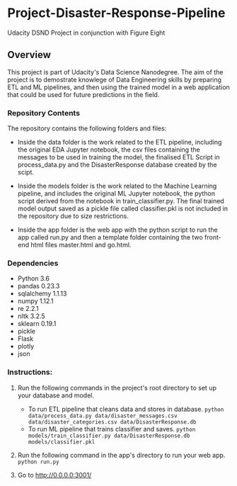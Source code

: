 # Project-Disaster-Response-Pipeline
Udacity DSND Project in conjunction with Figure Eight

## Overview
This project is part of Udacity's Data Science Nanodegree. The aim of the project is to demostrate knowlege of Data Engineering skills by preparing ETL and ML pipelines, and then using the trained model in a web application that could be used for future predictions in the field.

### Repository Contents
The repository contains the following folders and files:

   - Inside the data folder is the work related to the ETL pipeline, including the original EDA Jupyter notebook, the csv
    files containing the messages to be used in training the model, the finalised ETL Script in process_data.py and the
    DisasterResponse database created by the scipt.
   
   - Inside the models folder is the work related to the Machine Learning pipeline, and includes the original ML Jupyter
    notebook, the python script derived from the notebook in train_classifier.py. The final trained model output saved as a
    pickle file called classifier.pkl is not included in the repository due to size restrictions.
    
   - Inside the app folder is the web app with the python script to run the app called run.py and then a template folder
   containing the two front-end html files master.html and go.html.
   
### Dependencies

   - Python 3.6
   - pandas 0.23.3
   - sqlalchemy 1.1.13
   - numpy 1.12.1
   - re 2.2.1
   - nltk 3.2.5
   - sklearn 0.19.1
   - pickle
   - Flask
   - plotly
   - json

### Instructions:
1. Run the following commands in the project's root directory to set up your database and model.

    - To run ETL pipeline that cleans data and stores in database. 
        `python data/process_data.py data/disaster_messages.csv data/disaster_categories.csv data/DisasterResponse.db`
    - To run ML pipeline that trains classifier and saves. 
        `python models/train_classifier.py data/DisasterResponse.db models/classifier.pkl`

2. Run the following command in the app's directory to run your web app.
    `python run.py`

3. Go to http://0.0.0.0:3001/
